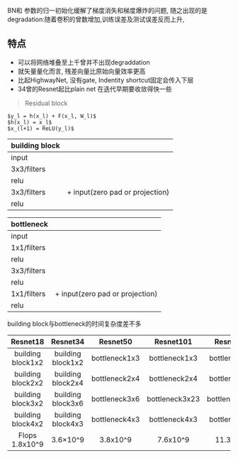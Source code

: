 BN和 参数的归一初始化缓解了梯度消失和梯度爆炸的问题, 随之出现的是degradation:随着卷积的曾数增加,训练误差及测试误差反而上升,
## 特点
+ 可以将网络堆叠至上千曾并不出现degraddation
+ 就矢量量化而言, 残差向量比原始向量效率更高
+ 比起HighwayNet, 没有gate, Indentity shortcut固定会传入下层
+ 34曾的Resnet起比plain net 在迭代早期要收敛得快一些

>Residual block
```
$y_l = h(x_l) + F(x_l, W_l)$
$h(x_l) = x_l$
$x_(l+1) = ReLU(y_l)$
```


|building block||
|-|-   
|input | 
|3x3/filters|        
|relu  |        
|3x3/filters| +  input(zero pad or projection)
|relu  |        
 
|bottleneck||
|-|- 
|input
|1x1/filters 
|relu        
|3x3/filters 
|relu 
|1x1/filters| +  input(zero pad or projection)
|relu  
building block与bottleneck的时间复杂度差不多

|Resnet18|Resnet34|Resnet50|Resnet101|Resnet152
| :-:  |   :-: |:-:|:-:|:-:
|building block1x2|building block1x2|bottleneck1x3|bottleneck1x3|bottleneck1x3
|building block2x2|building block2x4|bottleneck2x4|bottleneck2x4|bottleneck2x8
|building block3x2|building block3x6|bottleneck3x6|bottleneck3x23|bottleneck3x36
|building block4x2|building block4x3|bottleneck4x3|bottleneck4x3|bottleneck4x3
|Flops 1.8x10^9|3.6×10^9|3.8x10^9|7.6x10^9|11.3x10^9


